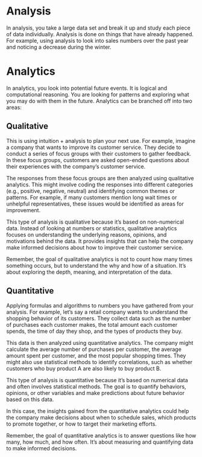 # Analysis
In analysis, you take a large data set and break it up and study each piece of data individually. Analysis is done on things that have already happened. For example, using analysis to look into sales numbers over the past year and noticing a decrease during the winter.

# Analytics
In analytics, you look into potential future events. It is logical and computational reasoning. You are looking for patterns and exploring what you may do with them in the future. Analytics can be branched off into two areas:

## Qualitative
This is using intuition + analysis to plan your next use. For example, imagine a company that wants to improve its customer service. They decide to conduct a series of focus groups with their customers to gather feedback. In these focus groups, customers are asked open-ended questions about their experiences with the company’s customer service.

The responses from these focus groups are then analyzed using qualitative analytics. This might involve coding the responses into different categories (e.g., positive, negative, neutral) and identifying common themes or patterns. For example, if many customers mention long wait times or unhelpful representatives, these issues would be identified as areas for improvement.

This type of analysis is qualitative because it’s based on non-numerical data. Instead of looking at numbers or statistics, qualitative analytics focuses on understanding the underlying reasons, opinions, and motivations behind the data. It provides insights that can help the company make informed decisions about how to improve their customer service.

Remember, the goal of qualitative analytics is not to count how many times something occurs, but to understand the why and how of a situation. It’s about exploring the depth, meaning, and interpretation of the data.

## Quantitative
Applying formulas and algorithms to numbers you have gathered from your analysis. For example, let’s say a retail company wants to understand the shopping behavior of its customers. They collect data such as the number of purchases each customer makes, the total amount each customer spends, the time of day they shop, and the types of products they buy.

This data is then analyzed using quantitative analytics. The company might calculate the average number of purchases per customer, the average amount spent per customer, and the most popular shopping times. They might also use statistical methods to identify correlations, such as whether customers who buy product A are also likely to buy product B.

This type of analysis is quantitative because it’s based on numerical data and often involves statistical methods. The goal is to quantify behaviors, opinions, or other variables and make predictions about future behavior based on this data.

In this case, the insights gained from the quantitative analytics could help the company make decisions about when to schedule sales, which products to promote together, or how to target their marketing efforts.

Remember, the goal of quantitative analytics is to answer questions like how many, how much, and how often. It’s about measuring and quantifying data to make informed decisions.

